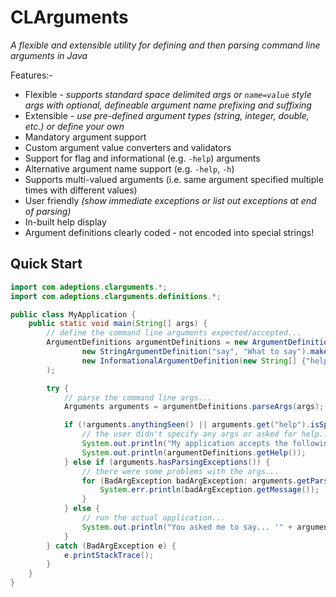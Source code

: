 # CLArguments

_A flexible and extensible utility for defining and then parsing command line arguments in Java_

Features:-
* Flexible - _supports standard space delimited args or ```name=value``` style args with optional, defineable argument name prefixing and suffixing_ 
* Extensible - _use pre-defined argument types (string, integer, double, etc.) or define your own_
* Mandatory argument support
* Custom argument value converters and validators
* Support for flag and informational (e.g. ```-help```) arguments
* Alternative argument name support (e.g. ```-help```, ```-h```)
* Supports multi-valued arguments (i.e. same argument specified multiple times with different values)
* User friendly _(show immediate exceptions or list out exceptions at end of parsing)_ 
* In-built help display
* Argument definitions clearly coded - not encoded into special strings!

## Quick Start

```java
import com.adeptions.clarguments.*;
import com.adeptions.clarguments.definitions.*;

public class MyApplication {
    public static void main(String[] args) {
        // define the command line arguments expected/accepted...
        ArgumentDefinitions argumentDefinitions = new ArgumentDefinitions(
                new StringArgumentDefinition("say", "What to say").makeMandatory(),
                new InformationalArgumentDefinition(new String[] {"help", "h"}, "Display this help")
        );

        try {
            // parse the command line args...
            Arguments arguments = argumentDefinitions.parseArgs(args);

            if (!arguments.anythingSeen() || arguments.get("help").isSpecified()) {
                // the user didn't specify any args or asked for help...
                System.out.println("My application accepts the following arguments:-");
                System.out.println(argumentDefinitions.getHelp());
            } else if (arguments.hasParsingExceptions()) {
                // there were some problems with the args...
                for (BadArgException badArgException: arguments.getParsingExceptions()) {
                    System.err.println(badArgException.getMessage());
                }
            } else {
                // run the actual application...
                System.out.println("You asked me to say... '" + arguments.get("say").getValue() + "'");
            }
        } catch (BadArgException e) {
            e.printStackTrace();
        }
    }
}
```

